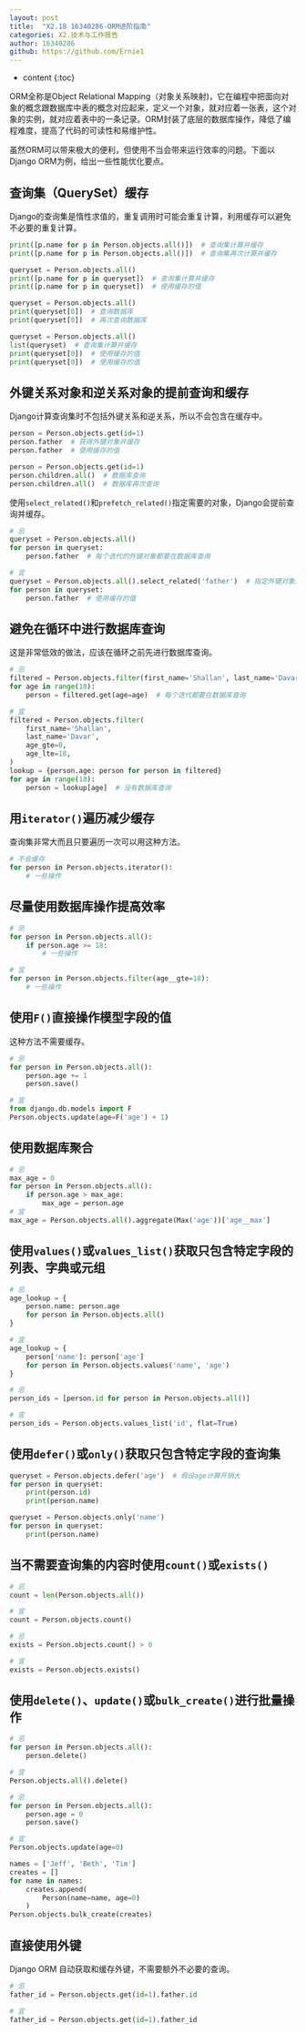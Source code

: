 ```yaml
---
layout: post
title:  "X2.18 16340286-ORM进阶指南"
categories: X2.技术与工作报告
author: 16340286
github: https://github.com/Ernie1
---
```


* content
{:toc}

ORM全称是Object Relational Mapping（对象关系映射)，它在编程中把面向对象的概念跟数据库中表的概念对应起来，定义一个对象，就对应着一张表，这个对象的实例，就对应着表中的一条记录。ORM封装了底层的数据库操作，降低了编程难度，提高了代码的可读性和易维护性。

虽然ORM可以带来极大的便利，但使用不当会带来运行效率的问题。下面以Django ORM为例，给出一些性能优化要点。

## 查询集（QuerySet）缓存

Django的查询集是惰性求值的，重复调用时可能会重复计算，利用缓存可以避免不必要的重复计算。

```python
print([p.name for p in Person.objects.all()])  # 查询集计算并缓存
print([p.name for p in Person.objects.all()])  # 查询集再次计算并缓存

queryset = Person.objects.all()
print([p.name for p in queryset])  # 查询集计算并缓存
print([p.name for p in queryset])  # 使用缓存的值

queryset = Person.objects.all()
print(queryset[0])  # 查询数据库
print(queryset[0])  # 再次查询数据库

queryset = Person.objects.all()
list(queryset)  # 查询集计算并缓存
print(queryset[0])  # 使用缓存的值
print(queryset[0])  # 使用缓存的值
```

## 外键关系对象和逆关系对象的提前查询和缓存

Django计算查询集时不包括外键关系和逆关系，所以不会包含在缓存中。

```python
person = Person.objects.get(id=1)
person.father  # 获得外键对象并缓存
person.father  # 使用缓存的值

person = Person.objects.get(id=1)
person.children.all()  # 数据库查询
person.children.all()  # 数据库再次查询
```

使用`select_related()`和`prefetch_related()`指定需要的对象，Django会提前查询并缓存。

```python
# 忌
queryset = Person.objects.all()
for person in queryset:
    person.father  # 每个迭代的外键对象都要在数据库查询

# 宜
queryset = Person.objects.all().select_related('father')  # 指定外键对象并缓存
for person in queryset:
    person.father  # 使用缓存的值
```

## 避免在循环中进行数据库查询

这是非常低效的做法，应该在循环之前先进行数据库查询。

```python
# 忌
filtered = Person.objects.filter(first_name='Shallan', last_name='Davar')
for age in range(18):
    person = filtered.get(age=age)  # 每个迭代都要在数据库查询

# 宜
filtered = Person.objects.filter(
    first_name='Shallan',
    last_name='Davar',
    age_gte=0,
    age_lte=18,
)
lookup = {person.age: person for person in filtered}
for age in range(18):
    person = lookup[age]  # 没有数据库查询
```

## 用`iterator()`遍历减少缓存

查询集非常大而且只要遍历一次可以用这种方法。

```python
# 不会缓存
for person in Person.objects.iterator():
    # 一些操作
```

## 尽量使用数据库操作提高效率

```python
# 忌
for person in Person.objects.all():
    if person.age >= 18:
        # 一些操作

# 宜
for person in Person.objects.filter(age__gte=18):
    # 一些操作
```

## 使用`F()`直接操作模型字段的值

这种方法不需要缓存。

```python
# 忌
for person in Person.objects.all():
    person.age += 1
    person.save()

# 宜
from django.db.models import F
Person.objects.update(age=F('age') + 1)
```

## 使用数据库聚合

```python
# 忌
max_age = 0
for person in Person.objects.all():
    if person.age > max_age:
        max_age = person.age
# 宜
max_age = Person.objects.all().aggregate(Max('age'))['age__max']
```

## 使用`values()`或`values_list()`获取只包含特定字段的列表、字典或元组

```python
# 忌
age_lookup = {
    person.name: person.age
    for person in Person.objects.all()
}

# 宜
age_lookup = {
    person['name']: person['age']
    for person in Person.objects.values('name', 'age')
}
```

```python
# 忌
person_ids = [person.id for person in Person.objects.all()]

# 宜
person_ids = Person.objects.values_list('id', flat=True)
```

## 使用`defer()`或`only()`获取只包含特定字段的查询集

```python
queryset = Person.objects.defer('age')  # 假设age计算开销大
for person in queryset:
    print(person.id)
    print(person.name)
```

```python
queryset = Person.objects.only('name')
for person in queryset:
    print(person.name)
```

## 当不需要查询集的内容时使用`count()`或`exists()`

```python
# 忌
count = len(Person.objects.all())

# 宜
count = Person.objects.count()
```

```python
# 忌
exists = Person.objects.count() > 0

# 宜
exists = Person.objects.exists()
```

## 使用`delete()`、`update()`或`bulk_create()`进行批量操作

```python
# 忌
for person in Person.objects.all():
    person.delete()

# 宜
Person.objects.all().delete()
```

```python
# 忌
for person in Person.objects.all():
    person.age = 0
    person.save()

# 宜
Person.objects.update(age=0)
```

```python
names = ['Jeff', 'Beth', 'Tim']
creates = []
for name in names:
    creates.append(
        Person(name=name, age=0)
    )
Person.objects.bulk_create(creates)
```

## 直接使用外键

Django ORM 自动获取和缓存外键，不需要额外不必要的查询。

```python
# 忌
father_id = Person.objects.get(id=1).father.id

# 宜
father_id = Person.objects.get(id=1).father_id
```